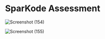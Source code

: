 # SparKode Assessment

![Screenshot (154)](https://github.com/user-attachments/assets/83eec7f2-2c21-44b2-b1d1-6f637e39cc8e)

![Screenshot (155)](https://github.com/user-attachments/assets/9162e998-4804-4724-a3c2-8af0b1a9afaf)
